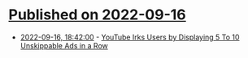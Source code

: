 # [Published on 2022-09-16](index.md)

* [2022-09-16, 18:42:00](https://news.slashdot.org/story/22/09/16/1746213/youtube-irks-users-by-displaying-5-to-10-unskippable-ads-in-a-row?utm_source=rss1.0mainlinkanon&utm_medium=feed) - [YouTube Irks Users by Displaying 5 To 10 Unskippable Ads in a Row](https://news.slashdot.org/story/22/09/16/1746213/youtube-irks-users-by-displaying-5-to-10-unskippable-ads-in-a-row?utm_source=rss1.0mainlinkanon&utm_medium=feed)
